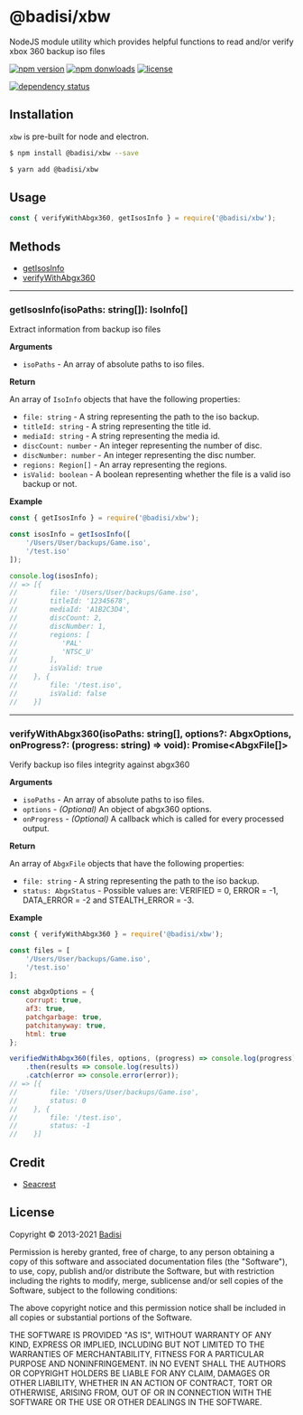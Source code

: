 # @badisi/xbw

NodeJS module utility which provides helpful functions to read and/or verify xbox 360 backup iso files

[![npm version](https://img.shields.io/npm/v/@badisi/xbw.svg?color=blue&logo=npm)][npm]
[![npm donwloads](https://img.shields.io/npm/dw/@badisi/xbw.svg?color=blue&logo=npm)][npm-dl]
[![license](https://img.shields.io/badge/license-custom-ff69b4)][license]

[![dependency status](https://img.shields.io/david/badisi/xbw.svg)][david-deps]


## Installation

`xbw` is pre-built for node and electron.

```sh
$ npm install @badisi/xbw --save
```

```sh
$ yarn add @badisi/xbw
```

## Usage

```js
const { verifyWithAbgx360, getIsosInfo } = require('@badisi/xbw');
```


## Methods

* [getIsosInfo](#getIsosInfo)
* [verifyWithAbgx360](#verifyWithAbgx360)

---------------------------------------

<a name="getIsosInfo"></a>

### getIsosInfo(isoPaths: string[]): IsoInfo[]

Extract information from backup iso files

__Arguments__

* `isoPaths` - An array of absolute paths to iso files.

__Return__

An array of `IsoInfo` objects that have the following properties:

* `file: string` - A string representing the path to the iso backup.
* `titleId: string` - A string representing the title id.
* `mediaId: string` - A string representing the media id.
* `discCount: number` - An integer representing the number of disc.
* `discNumber: number` - An integer representing the disc number.
* `regions: Region[]` - An array representing the regions.
* `isValid: boolean` - A boolean representing whether the file is a valid iso backup or not.

__Example__

```js
const { getIsosInfo } = require('@badisi/xbw');

const isosInfo = getIsosInfo([
    '/Users/User/backups/Game.iso',
    '/test.iso'
]);

console.log(isosInfo);
// => [{
//        file: '/Users/User/backups/Game.iso',
//        titleId: '12345678',
//        mediaId: 'A1B2C3D4',
//        discCount: 2,
//        discNumber: 1,
//        regions: [
//           'PAL'
//           'NTSC_U'
//        ],
//        isValid: true
//    }, {
//        file: '/test.iso',
//        isValid: false
//    }]
```

---------------------------------------

<a name="verifiyWithAbgx360"></a>

### verifyWithAbgx360(isoPaths: string[], options?: AbgxOptions, onProgress?: (progress: string) => void): Promise<AbgxFile[]>

Verify backup iso files integrity against abgx360

__Arguments__

* `isoPaths` - An array of absolute paths to iso files.
* `options` - *(Optional)* An object of abgx360 options.
* `onProgress` - *(Optional)* A callback which is called for every processed output.

__Return__

An array of `AbgxFile` objects that have the following properties:

* `file: string` - A string representing the path to the iso backup.
* `status: AbgxStatus` - Possible values are: VERIFIED = 0, ERROR = -1, DATA_ERROR = -2 and STEALTH_ERROR = -3.

__Example__

```js
const { verifyWithAbgx360 } = require('@badisi/xbw');

const files = [
    '/Users/User/backups/Game.iso',
    '/test.iso'
];

const abgxOptions = {
    corrupt: true,
    af3: true,
    patchgarbage: true,
    patchitanyway: true,
    html: true
};

verifiedWithAbgx360(files, options, (progress) => console.log(progress))
    .then(results => console.log(results))
    .catch(error => console.error(error));
// => [{
//        file: '/Users/User/backups/Game.iso',
//        status: 0
//    }, {
//        file: '/test.iso',
//        status: -1
//    }]
```

Credit
------

* [Seacrest](http://abgx360.xecuter.com/)


License
-------

Copyright © 2013-2021 [Badisi](https://github.com/Badisi)

Permission is hereby granted, free of charge, to any person obtaining
a copy of this software and associated documentation files (the
"Software"), to use, copy, publish and/or distribute the Software,
but with restriction including the rights to modify, merge, sublicense
and/or sell copies of the Software, subject to the following
conditions:

The above copyright notice and this permission notice shall be
included in all copies or substantial portions of the Software.

THE SOFTWARE IS PROVIDED "AS IS", WITHOUT WARRANTY OF ANY KIND,
EXPRESS OR IMPLIED, INCLUDING BUT NOT LIMITED TO THE WARRANTIES OF
MERCHANTABILITY, FITNESS FOR A PARTICULAR PURPOSE AND
NONINFRINGEMENT. IN NO EVENT SHALL THE AUTHORS OR COPYRIGHT HOLDERS BE
LIABLE FOR ANY CLAIM, DAMAGES OR OTHER LIABILITY, WHETHER IN AN ACTION
OF CONTRACT, TORT OR OTHERWISE, ARISING FROM, OUT OF OR IN CONNECTION
WITH THE SOFTWARE OR THE USE OR OTHER DEALINGS IN THE SOFTWARE.




[npm]: https://www.npmjs.com/package/@badisi/xbw
[npm-dl]: https://npmcharts.com/compare/@badisi/xbw?minimal=true
[license]: https://github.com/Badisi/xbw/blob/master/LICENSE
[david-deps]: https://david-dm.org/badisi/xbw
